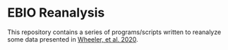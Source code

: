 # EBIO Reanalysis

This repository contains a series of programs/scripts written to reanalyze some data presented in [Wheeler, et al. 2020](https://www.nature.com/articles/s41592-020-0826-8).
